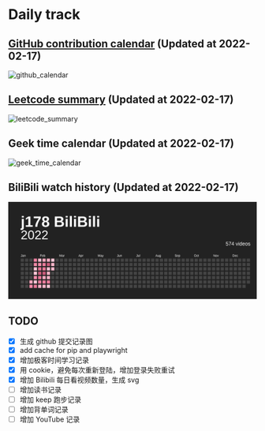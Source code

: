 # Daily track

## [GitHub contribution calendar](https://github.com/j178) (Updated at 2022-02-17)
![github_calendar](https://s2.loli.net/2022/02/17/TLEbv67SoqBfl3c.png)

## [Leetcode summary](https://leetcode-cn.com/u/j178) (Updated at 2022-02-17)
![leetcode_summary](https://s2.loli.net/2022/02/17/XiJ7IhmlLVe125M.png)

## Geek time calendar (Updated at 2022-02-17)
![geek_time_calendar](https://s2.loli.net/2022/02/17/4aSj6zh8ZPloG5s.png)

## BiliBili watch history (Updated at 2022-02-17)
![bilibili_history](./data/bilibili_history.svg)


## TODO
- [x] 生成 github 提交记录图
- [x] add cache for pip and playwright
- [x] 增加极客时间学习记录
- [x] 用 cookie，避免每次重新登陆，增加登录失败重试
- [x] 增加 Bilibili 每日看视频数量，生成 svg
- [ ] 增加读书记录
- [ ] 增加 keep 跑步记录
- [ ] 增加背单词记录
- [ ] 增加 YouTube 记录

